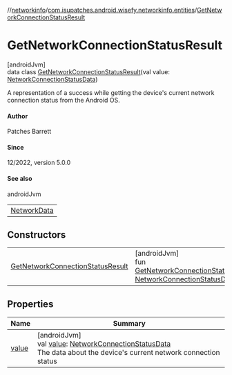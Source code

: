 //[networkinfo](../../../index.md)/[com.isupatches.android.wisefy.networkinfo.entities](../index.md)/[GetNetworkConnectionStatusResult](index.md)

# GetNetworkConnectionStatusResult

[androidJvm]\
data class [GetNetworkConnectionStatusResult](index.md)(val value: [NetworkConnectionStatusData](../-network-connection-status-data/index.md))

A representation of a success while getting the device's current network connection status from the Android OS.

#### Author

Patches Barrett

#### Since

12/2022, version 5.0.0

#### See also

androidJvm

| |
|---|
| [NetworkData](../-network-data/index.md) |

## Constructors

| | |
|---|---|
| [GetNetworkConnectionStatusResult](-get-network-connection-status-result.md) | [androidJvm]<br>fun [GetNetworkConnectionStatusResult](-get-network-connection-status-result.md)(value: [NetworkConnectionStatusData](../-network-connection-status-data/index.md)) |

## Properties

| Name | Summary |
|---|---|
| [value](value.md) | [androidJvm]<br>val [value](value.md): [NetworkConnectionStatusData](../-network-connection-status-data/index.md)<br>The data about the device's current network connection status |
